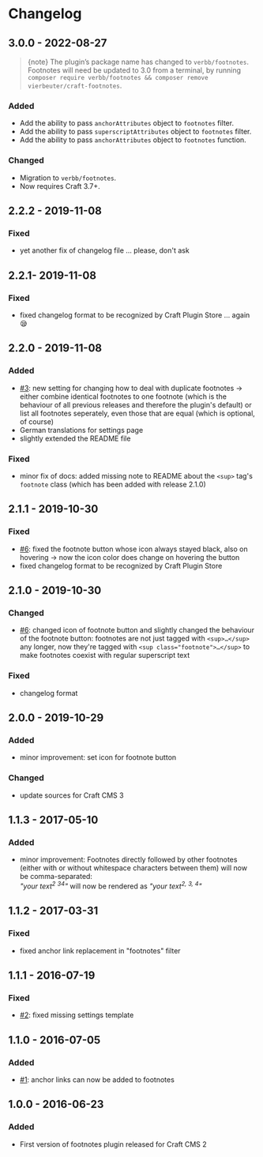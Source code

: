 # Changelog

## 3.0.0 - 2022-08-27

> {note} The plugin’s package name has changed to `verbb/footnotes`. Footnotes will need be updated to 3.0 from a terminal, by running `composer require verbb/footnotes && composer remove vierbeuter/craft-footnotes`.

### Added
- Add the ability to pass `anchorAttributes` object to `footnotes` filter.
- Add the ability to pass `superscriptAttributes` object to `footnotes` filter.
- Add the ability to pass `anchorAttributes` object to `footnotes` function.

### Changed
- Migration to `verbb/footnotes`.
- Now requires Craft 3.7+.

## 2.2.2 - 2019-11-08

### Fixed
 - yet another fix of changelog file … please, don't ask

## 2.2.1- 2019-11-08

### Fixed
 - fixed changelog format to be recognized by Craft Plugin Store … again 😪

## 2.2.0 - 2019-11-08

### Added
 - [#3](https://github.com/Vierbeuter/craft-footnotes/issues/3): new setting for changing how to deal with duplicate footnotes &rarr; either combine identical footnotes to one footnote (which is the behaviour of all previous releases and therefore the plugin's default) or list all footnotes seperately, even those that are equal (which is optional, of course)
 - German translations for settings page
 - slightly extended the README file

### Fixed
 - minor fix of docs: added missing note to README about the `<sup>` tag's `footnote` class (which has been added with release 2.1.0)

## 2.1.1 - 2019-10-30

### Fixed
 - [#6](https://github.com/Vierbeuter/craft-footnotes/issues/6): fixed the footnote button whose icon always stayed black, also on hovering &rarr; now the icon color does change on hovering the button
 - fixed changelog format to be recognized by Craft Plugin Store

## 2.1.0 - 2019-10-30

### Changed
 - [#6](https://github.com/Vierbeuter/craft-footnotes/issues/6): changed icon of footnote button and slightly changed the behaviour of the footnote button: footnotes are not just tagged with `<sup>…</sup>` any longer, now they're tagged with `<sup class="footnote">…</sup>` to make footnotes coexist with regular superscript text

### Fixed
 - changelog format

## 2.0.0 - 2019-10-29

### Added
 - minor improvement: set icon for footnote button

### Changed
 - update sources for Craft CMS 3

## 1.1.3 - 2017-05-10

### Added
 - minor improvement: Footnotes directly followed by other footnotes (either with or without whitespace characters between them) will now be comma-separated:  
*"your text<sup>2</sup> <sup>3</sup><sup>4</sup>"* will now be rendered as *"your text<sup>2, 3, 4</sup>"*

## 1.1.2 - 2017-03-31

### Fixed
 - fixed anchor link replacement in "footnotes" filter

## 1.1.1 - 2016-07-19

### Fixed
- [#2](https://github.com/Vierbeuter/craft-footnotes/issues/2): fixed missing settings template

## 1.1.0 - 2016-07-05

### Added
 - [#1](https://github.com/Vierbeuter/craft-footnotes/issues/1): anchor links can now be added to footnotes

## 1.0.0 - 2016-06-23

### Added
- First version of footnotes plugin released for Craft CMS 2
